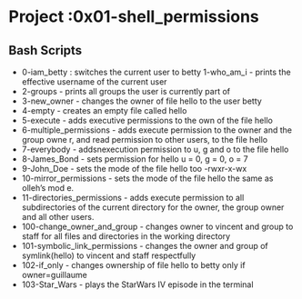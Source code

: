 # Project :0x01-shell_permissions
## Bash Scripts

* 0-iam_betty : switches the current user to betty
1-who_am_i - prints the effective username of the current user
* 2-groups - prints all groups the user is currently part of
* 3-new_owner - changes the owner of file hello to the user betty
* 4-empty - creates an empty file called hello
* 5-execute - adds executive permissions to the own of the file hello
* 6-multiple_permissions - adds execute permission to the owner and the group owne	r, and read permission to other users, to the file hello
* 7-everybody - addsnexecution permission to u, g and o to the file hello
* 8-James_Bond - sets permission for hello u = 0, g = 0, o = 7
* 9-John_Doe - sets the mode of the file hello too -rwxr-x-wx
* 10-mirror_permissions - sets the mode of the file hello the same as olleh’s mod	e.
* 11-directories_permissions - adds execute permission to all subdirectories of the current directory for the owner, the group owner and all other users.
* 100-change_owner_and_group - changes owner to vincent and group to staff for all files and directories in the working directory
* 101-symbolic_link_permissions - changes the owner and group of symlink(hello) to vincent and staff respectfully
* 102-if_only - changes ownership of file hello to betty only if owner=guillaume
* 103-Star_Wars - plays the StarWars IV episode in the terminal
